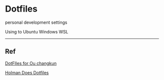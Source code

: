 # Dotfiles
personal development settings

Using to Ubuntu Windows  WSL




----
## Ref
[DotFIles for Ou changkun](https://github.com/changkun/dotfiles)

[Holman Does Dotfiles](https://github.com/holman/dotfiles)
